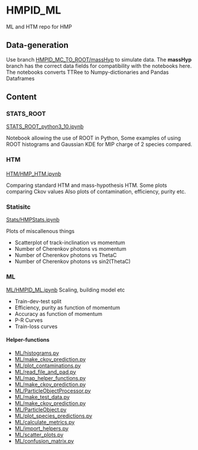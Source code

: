 # HMPID_ML
ML and HTM repo for HMP

## Data-generation
Use branch [HMPID_MC_TO_ROOT/massHyp](https://github.com/eflatlan/HMPID_MC_TO_ROOT/tree/massHyp) to simulate data.
The **massHyp** branch has the correct data fields for compatibility with the notebooks here.
The notebooks converts TTRee to Numpy-dictionaries and Pandas Dataframes

## Content 
### STATS_ROOT
[STATS_ROOT_python3_10.ipynb](STATS_ROOT_python3_10.ipynb)

Notebook allowing the use of ROOT in Python,
Some examples of using ROOT histograms and Gaussian KDE for MIP charge of 2 species compared. 

### HTM 
#### 
[HTM/HMP_HTM.ipynb](HTM/HMP_HTM.ipynb)

Comparing standard HTM and mass-hypothesis HTM.
Some plots comparing Ckov values
Also plots of contamination, efficiency, purity etc.



### Statisitc
[Stats/HMPStats.ipynb](Stats/HMPStats.ipynb)

Plots of miscallenous things
- Scatterplot of track-inclination vs momentum
- Number of Cherenkov photons vs momentum
-  Number of Cherenkov photons vs ThetaC
-  Number of Cherenkov photons vs sin2(ThetaC)


### ML
[ML/HMPID_ML.ipynb](ML/HMPID_ML.ipynb)
Scaling, building model etc

- Train-dev-test split
- Efficiency, purity as function of momentum
- Accuracy as function of momentum
- P-R Curves
- Train-loss curves


#### Helper-functions
- [ML/histograms.py](ML/histograms.py)
- [ML/make_ckov_prediction.py](ML/make_ckov_prediction.py)
- [ML/plot_contaminations.py](ML/plot_contaminations.py)
- [ML/read_file_and_pad.py](ML/read_file_and_pad.py)
- [ML/map_helper_functions.py](ML/map_helper_functions.py)
- [ML/make_ckov_prediction.py](ML/make_ckov_prediction.py)
- [ML/ParticleObjectProcessor.py](ML/ParticleObjectProcessor.py)
- [ML/make_test_data.py](ML/make_test_data.py)
- [ML/make_ckov_prediction.py](ML/make_ckov_prediction.py)
- [ML/ParticleObject.py](ML/ParticleObject.py)
- [ML/plot_species_predictions.py](ML/plot_species_predictions.py)
- [ML/calculate_metrics.py](ML/calculate_metrics.py)
- [ML/import_helpers.py](ML/import_helpers.py)
- [ML/scatter_plots.py](ML/scatter_plots.py)
- [ML/confusion_matrix.py](ML/confusion_matrix.py)


